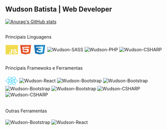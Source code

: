 ## Wudson Batista | Web Developer



[![Anurag's GitHub stats](https://github-readme-stats.vercel.app/api?username=Wudson-Batista&show_icons=true&theme=tokyonight&custom_title=Meus%20status&include_all_commits=true)](https://github.com/anuraghazra/github-readme-stats)

<br/>
Principais Linguagens 
<div style="display: inline_block"><br/>
  <img align="center" alt="Wudson-Js" height="30" width="40" src="https://raw.githubusercontent.com/devicons/devicon/master/icons/javascript/javascript-plain.svg">
  <img align="center" alt="Wudson-HTML" height="30" width="40" src="https://raw.githubusercontent.com/devicons/devicon/master/icons/html5/html5-original.svg">
  <img align="center" alt="Wudson-CSS" height="30" width="40" src="https://raw.githubusercontent.com/devicons/devicon/master/icons/css3/css3-original.svg">
  <img align="center" alt="Wudson-SASS" height="30" width="40" src="https://cdn.jsdelivr.net/gh/devicons/devicon/icons/sass/sass-original.svg" />
  <img align="center" alt="Wudson-PHP" height="30" width="40" src="https://cdn.jsdelivr.net/gh/devicons/devicon/icons/php/php-original.svg" />
  <img align="center" alt="Wudson-CSHARP" height="30" width="40" src="https://cdn.jsdelivr.net/gh/devicons/devicon/icons/csharp/csharp-original.svg" />
            
</div>
<br/>
<br/>
Principais Framewoks e Ferramentas
<div style="display: inline_block"><br/>
  <img align="center" alt="Wudson-React" height="30" width="40" src="https://raw.githubusercontent.com/devicons/devicon/master/icons/react/react-original.svg">
  <img align="center" alt="Wudson-React" height="30" width="40" src="https://cdn.jsdelivr.net/gh/devicons/devicon/icons/tailwindcss/tailwindcss-plain.svg" />        
  <img  align="center" alt="Wudson-Bootstrap" height="30" width="40" src="https://cdn.jsdelivr.net/gh/devicons/devicon/icons/bootstrap/bootstrap-original.svg" />
  <img align="center" alt="Wudson-Bootstrap" height="30" width="40" src="https://cdn.jsdelivr.net/gh/devicons/devicon/icons/npm/npm-original-wordmark.svg" />
  <img align="center" alt="Wudson-Bootstrap" height="30" width="40" src="https://cdn.jsdelivr.net/gh/devicons/devicon/icons/git/git-original.svg" />  
  <img align="center" alt="Wudson-Bootstrap" height="30" width="40" src="https://cdn.jsdelivr.net/gh/devicons/devicon/icons/jquery/jquery-plain-wordmark.svg" />
  <img align="center" alt="Wudson-CSHARP" height="30" width="40" src="https://cdn.jsdelivr.net/gh/devicons/devicon/icons/laravel/laravel-plain.svg" />
  <img align="center" alt="Wudson-CSHARP" height="30" width="40" src="https://cdn.jsdelivr.net/gh/devicons/devicon/icons/mysql/mysql-plain-wordmark.svg" />
          
          
</div>

<br/>
<br/>
Outras Ferramentas
<div style="display: inline_block"><br/>
  <img align="center" alt="Wudson-Bootstrap" height="30" width="40" src="https://cdn.jsdelivr.net/gh/devicons/devicon/icons/figma/figma-original.svg" />
  <img align="center" alt="Wudson-React" height="30" width="40" src="https://cdn.jsdelivr.net/gh/devicons/devicon/icons/photoshop/photoshop-plain.svg" />
          
          
</div>
